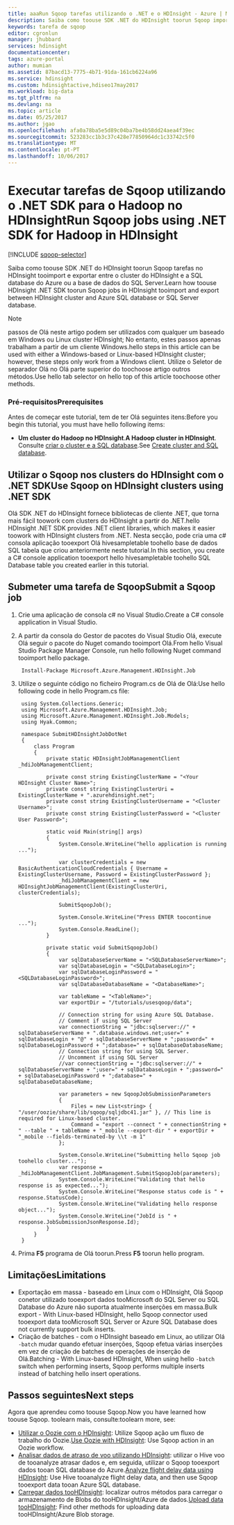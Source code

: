 ```yaml
---
title: aaaRun Sqoop tarefas utilizando o .NET e o HDInsight - Azure | Microsoft Docs
description: Saiba como toouse SDK .NET do HDInsight toorun Sqoop importar e exportar entre um cluster do Hadoop e uma base de dados SQL do Azure.
keywords: tarefa de sqoop
editor: cgronlun
manager: jhubbard
services: hdinsight
documentationcenter: 
tags: azure-portal
author: mumian
ms.assetid: 87bacd13-7775-4b71-91da-161cb6224a96
ms.service: hdinsight
ms.custom: hdinsightactive,hdiseo17may2017
ms.workload: big-data
ms.tgt_pltfrm: na
ms.devlang: na
ms.topic: article
ms.date: 05/25/2017
ms.author: jgao
ms.openlocfilehash: afa0a78ba5e5d89c04ba7be4b58dd24aea4f39ec
ms.sourcegitcommit: 523283cc1b3c37c428e77850964dc1c33742c5f0
ms.translationtype: MT
ms.contentlocale: pt-PT
ms.lasthandoff: 10/06/2017
---
```

# <a name="run-sqoop-jobs-using-net-sdk-for-hadoop-in-hdinsight"></a><span data-ttu-id="b0e1a-104">Executar tarefas de Sqoop utilizando o .NET SDK para o Hadoop no HDInsight</span><span class="sxs-lookup"><span data-stu-id="b0e1a-104">Run Sqoop jobs using .NET SDK for Hadoop in HDInsight</span></span>
[!INCLUDE [sqoop-selector](../../includes/hdinsight-selector-use-sqoop.md)]

<span data-ttu-id="b0e1a-105">Saiba como toouse SDK .NET do HDInsight toorun Sqoop tarefas no HDInsight tooimport e exportar entre o cluster do HDInsight e a SQL database do Azure ou a base de dados do SQL Server.</span><span class="sxs-lookup"><span data-stu-id="b0e1a-105">Learn how toouse HDInsight .NET SDK toorun Sqoop jobs in HDInsight tooimport and export between HDInsight cluster and Azure SQL database or SQL Server database.</span></span>

> [!NOTE]
> <span data-ttu-id="b0e1a-106">passos de Olá neste artigo podem ser utilizados com qualquer um baseado em Windows ou Linux cluster HDInsight; No entanto, estes passos apenas trabalham a partir de um cliente Windows.</span><span class="sxs-lookup"><span data-stu-id="b0e1a-106">hello steps in this article can be used with either a Windows-based or Linux-based HDInsight cluster; however, these steps only work from a Windows client.</span></span> <span data-ttu-id="b0e1a-107">Utilize o Seletor de separador Olá no Olá parte superior do toochoose artigo outros métodos.</span><span class="sxs-lookup"><span data-stu-id="b0e1a-107">Use hello tab selector on hello top of this article toochoose other methods.</span></span>
> 
> 

### <a name="prerequisites"></a><span data-ttu-id="b0e1a-108">Pré-requisitos</span><span class="sxs-lookup"><span data-stu-id="b0e1a-108">Prerequisites</span></span>
<span data-ttu-id="b0e1a-109">Antes de começar este tutorial, tem de ter Olá seguintes itens:</span><span class="sxs-lookup"><span data-stu-id="b0e1a-109">Before you begin this tutorial, you must have hello following items:</span></span>

* <span data-ttu-id="b0e1a-110">**Um cluster do Hadoop no HDInsight**.</span><span class="sxs-lookup"><span data-stu-id="b0e1a-110">**A Hadoop cluster in HDInsight**.</span></span> <span data-ttu-id="b0e1a-111">Consulte [criar o cluster e a SQL database](hdinsight-use-sqoop.md#create-cluster-and-sql-database).</span><span class="sxs-lookup"><span data-stu-id="b0e1a-111">See [Create cluster and SQL database](hdinsight-use-sqoop.md#create-cluster-and-sql-database).</span></span>

## <a name="use-sqoop-on-hdinsight-clusters-using-net-sdk"></a><span data-ttu-id="b0e1a-112">Utilizar o Sqoop nos clusters do HDInsight com o .NET SDK</span><span class="sxs-lookup"><span data-stu-id="b0e1a-112">Use Sqoop on HDInsight clusters using .NET SDK</span></span>
<span data-ttu-id="b0e1a-113">Olá SDK .NET do HDInsight fornece bibliotecas de cliente .NET, que torna mais fácil toowork com clusters do HDInsight a partir do .NET.</span><span class="sxs-lookup"><span data-stu-id="b0e1a-113">hello HDInsight .NET SDK provides .NET client libraries, which makes it easier toowork with HDInsight clusters from .NET.</span></span> <span data-ttu-id="b0e1a-114">Nesta secção, pode cria uma c# consola aplicação tooexport Olá hivesampletable toohello base de dados SQL tabela que criou anteriormente neste tutorial.</span><span class="sxs-lookup"><span data-stu-id="b0e1a-114">In this section, you create a C# console application tooexport hello hivesampletable toohello SQL Database table you created earlier in this tutorial.</span></span>

## <a name="submit-a-sqoop-job"></a><span data-ttu-id="b0e1a-115">Submeter uma tarefa de Sqoop</span><span class="sxs-lookup"><span data-stu-id="b0e1a-115">Submit a Sqoop job</span></span>

1. <span data-ttu-id="b0e1a-116">Crie uma aplicação de consola c# no Visual Studio.</span><span class="sxs-lookup"><span data-stu-id="b0e1a-116">Create a C# console application in Visual Studio.</span></span>
2. <span data-ttu-id="b0e1a-117">A partir da consola do Gestor de pacotes do Visual Studio Olá, execute Olá seguir o pacote do Nuget comando tooimport Olá.</span><span class="sxs-lookup"><span data-stu-id="b0e1a-117">From hello Visual Studio Package Manager Console, run hello following Nuget command tooimport hello package.</span></span>
   
        Install-Package Microsoft.Azure.Management.HDInsight.Job
3. <span data-ttu-id="b0e1a-118">Utilize o seguinte código no ficheiro Program.cs de Olá de Olá:</span><span class="sxs-lookup"><span data-stu-id="b0e1a-118">Use hello following code in hello Program.cs file:</span></span>
   
        using System.Collections.Generic;
        using Microsoft.Azure.Management.HDInsight.Job;
        using Microsoft.Azure.Management.HDInsight.Job.Models;
        using Hyak.Common;
   
        namespace SubmitHDInsightJobDotNet
        {
            class Program
            {
                private static HDInsightJobManagementClient _hdiJobManagementClient;
   
                private const string ExistingClusterName = "<Your HDInsight Cluster Name>";
                private const string ExistingClusterUri = ExistingClusterName + ".azurehdinsight.net";
                private const string ExistingClusterUsername = "<Cluster Username>";
                private const string ExistingClusterPassword = "<Cluster User Password>";
   
                static void Main(string[] args)
                {
                    System.Console.WriteLine("hello application is running ...");
   
                    var clusterCredentials = new BasicAuthenticationCloudCredentials { Username = ExistingClusterUsername, Password = ExistingClusterPassword };
                    _hdiJobManagementClient = new HDInsightJobManagementClient(ExistingClusterUri, clusterCredentials);
   
                    SubmitSqoopJob();
   
                    System.Console.WriteLine("Press ENTER toocontinue ...");
                    System.Console.ReadLine();
                }
   
                private static void SubmitSqoopJob()
                {
                    var sqlDatabaseServerName = "<SQLDatabaseServerName>";
                    var sqlDatabaseLogin = "<SQLDatabaseLogin>";
                    var sqlDatabaseLoginPassword = "<SQLDatabaseLoginPassword>";
                    var sqlDatabaseDatabaseName = "<DatabaseName>";
   
                    var tableName = "<TableName>";
                    var exportDir = "/tutorials/usesqoop/data";
   
                    // Connection string for using Azure SQL Database.
                    // Comment if using SQL Server
                    var connectionString = "jdbc:sqlserver://" + sqlDatabaseServerName + ".database.windows.net;user=" + sqlDatabaseLogin + "@" + sqlDatabaseServerName + ";password=" + sqlDatabaseLoginPassword + ";database=" + sqlDatabaseDatabaseName;
                    // Connection string for using SQL Server.
                    // Uncomment if using SQL Server
                    //var connectionString = "jdbc:sqlserver://" + sqlDatabaseServerName + ";user=" + sqlDatabaseLogin + ";password=" + sqlDatabaseLoginPassword + ";database=" + sqlDatabaseDatabaseName;
   
                    var parameters = new SqoopJobSubmissionParameters
                    {
                        Files = new List<string> { "/user/oozie/share/lib/sqoop/sqljdbc41.jar" }, // This line is required for Linux-based cluster.
                        Command = "export --connect " + connectionString + " --table " + tableName + "_mobile --export-dir " + exportDir + "_mobile --fields-terminated-by \\t -m 1"
                    };
   
                    System.Console.WriteLine("Submitting hello Sqoop job toohello cluster...");
                    var response = _hdiJobManagementClient.JobManagement.SubmitSqoopJob(parameters);
                    System.Console.WriteLine("Validating that hello response is as expected...");
                    System.Console.WriteLine("Response status code is " + response.StatusCode);
                    System.Console.WriteLine("Validating hello response object...");
                    System.Console.WriteLine("JobId is " + response.JobSubmissionJsonResponse.Id);
                }
            }
        }
4. <span data-ttu-id="b0e1a-119">Prima **F5** programa de Olá toorun.</span><span class="sxs-lookup"><span data-stu-id="b0e1a-119">Press **F5** toorun hello program.</span></span> 

## <a name="limitations"></a><span data-ttu-id="b0e1a-120">Limitações</span><span class="sxs-lookup"><span data-stu-id="b0e1a-120">Limitations</span></span>
* <span data-ttu-id="b0e1a-121">Exportação em massa - baseado em Linux com o HDInsight, Olá Sqoop conetor utilizado tooexport dados tooMicrosoft do SQL Server ou SQL Database do Azure não suporta atualmente inserções em massa.</span><span class="sxs-lookup"><span data-stu-id="b0e1a-121">Bulk export - With Linux-based HDInsight, hello Sqoop connector used tooexport data tooMicrosoft SQL Server or Azure SQL Database does not currently support bulk inserts.</span></span>
* <span data-ttu-id="b0e1a-122">Criação de batches - com o HDInsight baseado em Linux, ao utilizar Olá `-batch` mudar quando efetuar inserções, Sqoop efetua várias inserções em vez de criação de batches de operações de inserção de Olá.</span><span class="sxs-lookup"><span data-stu-id="b0e1a-122">Batching - With Linux-based HDInsight, When using hello `-batch` switch when performing inserts, Sqoop performs multiple inserts instead of batching hello insert operations.</span></span>

## <a name="next-steps"></a><span data-ttu-id="b0e1a-123">Passos seguintes</span><span class="sxs-lookup"><span data-stu-id="b0e1a-123">Next steps</span></span>
<span data-ttu-id="b0e1a-124">Agora que aprendeu como toouse Sqoop.</span><span class="sxs-lookup"><span data-stu-id="b0e1a-124">Now you have learned how toouse Sqoop.</span></span> <span data-ttu-id="b0e1a-125">toolearn mais, consulte:</span><span class="sxs-lookup"><span data-stu-id="b0e1a-125">toolearn more, see:</span></span>

* <span data-ttu-id="b0e1a-126">[Utilizar o Oozie com o HDInsight](hdinsight-use-oozie.md): Utilize Sqoop ação um fluxo de trabalho do Oozie.</span><span class="sxs-lookup"><span data-stu-id="b0e1a-126">[Use Oozie with HDInsight](hdinsight-use-oozie.md): Use Sqoop action in an Oozie workflow.</span></span>
* <span data-ttu-id="b0e1a-127">[Analisar dados de atraso de voo utilizando HDInsight](hdinsight-analyze-flight-delay-data.md): utilizar o Hive voo de tooanalyze atrasar dados e, em seguida, utilizar o Sqoop tooexport dados tooan SQL database do Azure.</span><span class="sxs-lookup"><span data-stu-id="b0e1a-127">[Analyze flight delay data using HDInsight](hdinsight-analyze-flight-delay-data.md): Use Hive tooanalyze flight delay data, and then use Sqoop tooexport data tooan Azure SQL database.</span></span>
* <span data-ttu-id="b0e1a-128">[Carregar dados tooHDInsight](hdinsight-upload-data.md): localizar outros métodos para carregar o armazenamento de Blobs do tooHDInsight/Azure de dados.</span><span class="sxs-lookup"><span data-stu-id="b0e1a-128">[Upload data tooHDInsight](hdinsight-upload-data.md): Find other methods for uploading data tooHDInsight/Azure Blob storage.</span></span>

